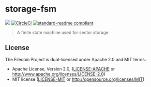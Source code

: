 # storage-fsm

[![](https://img.shields.io/badge/made%20by-Protocol%20Labs-blue.svg?style=flat-square)](http://ipn.io)
[![CircleCI](https://circleci.com/gh/filecoin-project/storage-fsm.svg?style=svg)](https://circleci.com/gh/filecoin-project/storage-fsm)
[![standard-readme compliant](https://img.shields.io/badge/standard--readme-OK-green.svg?style=flat-square)](https://github.com/RichardLitt/standard-readme)

> A finite state machine used for sector storage

## License

The Filecoin Project is dual-licensed under Apache 2.0 and MIT terms:

- Apache License, Version 2.0, ([LICENSE-APACHE](https://github.com/LIUYAN-0626/test-storage-fsm/blob/master/LICENSE-APACHE) or http://www.apache.org/licenses/LICENSE-2.0)
- MIT license ([LICENSE-MIT](https://github.com/LIUYAN-0626/test-storage-fsm/blob/master/LICENSE-MIT) or http://opensource.org/licenses/MIT)
